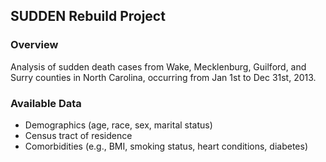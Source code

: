 ## SUDDEN Rebuild Project

### Overview
Analysis of sudden death cases from Wake, Mecklenburg, Guilford, and Surry counties in North Carolina, occurring from Jan 1st to Dec 31st, 2013.

### Available Data
- Demographics (age, race, sex, marital status)
- Census tract of residence
- Comorbidities (e.g., BMI, smoking status, heart conditions, diabetes)
